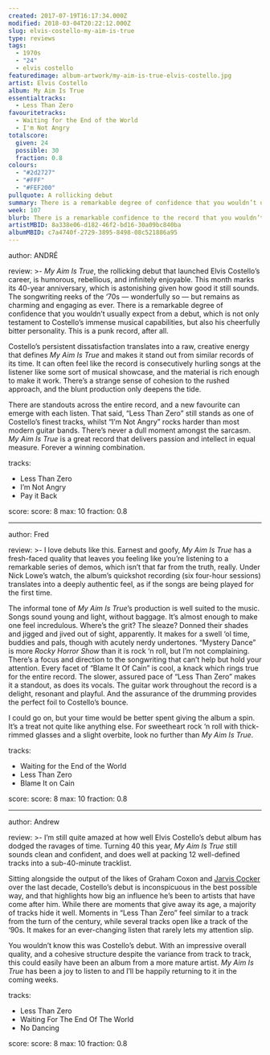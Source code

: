 ```yaml
---
created: 2017-07-19T16:17:34.000Z
modified: 2018-03-04T20:22:12.000Z
slug: elvis-costello-my-aim-is-true
type: reviews
tags:
  - 1970s
  - "24"
  - elvis costello
featuredimage: album-artwork/my-aim-is-true-elvis-costello.jpg
artist: Elvis Costello
album: My Aim Is True
essentialtracks:
  - Less Than Zero
favouritetracks:
  - Waiting for the End of the World
  - I'm Not Angry
totalscore:
  given: 24
  possible: 30
  fraction: 0.8
colours:
  - "#2d2727"
  - "#FFF"
  - "#FEF200"
pullquote: A rollicking debut
summary: There is a remarkable degree of confidence that you wouldn’t usually expect from a debut, which is not only testament to Costello’s immense musical capabilities, but also his cheerfully bitter personality. This is a punk record, after all.
week: 107
blurb: There is a remarkable confidence to the record that you wouldn’t usually expect from a debut, which is a testament to Costello’s immense musical capabilities. 
artistMBID: 8a338e06-d182-46f2-bd16-30a09bc840ba
albumMBID: c7a4740f-2729-3895-8498-08c521886a95
---
```

author: ANDRÉ

review: >-
  *My Aim Is True*, the rollicking debut that launched Elvis Costello’s career, is humorous, rebellious, and infinitely enjoyable. This month marks its 40-year anniversary, which is astonishing given how good it still sounds. The songwriting reeks of the ‘70s — wonderfully so — but remains as charming and engaging as ever. There is a remarkable degree of confidence that you wouldn’t usually expect from a debut, which is not only testament to Costello’s immense musical capabilities, but also his cheerfully bitter personality. This is a punk record, after all. 
  
  Costello’s persistent dissatisfaction translates into a raw, creative energy that defines *My Aim Is True* and makes it stand out from similar records of its time. It can often feel like the record is consecutively hurling songs at the listener like some sort of musical showcase, and the material is rich enough to make it work. There’s a strange sense of cohesion to the rushed approach, and the blunt production only deepens the tide. 
  
  There are standouts across the entire record, and a new favourite can emerge with each listen. That said, “Less Than Zero” still stands as one of Costello’s finest tracks, whilst “I’m Not Angry” rocks harder than most modern guitar bands. There’s never a dull moment amongst the sarcasm. *My Aim Is True* is a great record that delivers passion and intellect in equal measure. Forever a winning combination.

tracks:
  - Less Than Zero
  - ­I’m Not Angry
  - ­Pay it Back

score:
  score: 8
  max: 10
  fraction: 0.8

---
author: Fred

review: >-
  I love debuts like this. Earnest and goofy, *My Aim Is True* has a fresh-faced quality that leaves you feeling like you’re listening to a remarkable series of demos, which isn’t that far from the truth, really. Under Nick Lowe’s watch, the album’s quickshot recording (six four-hour sessions) translates into a deeply authentic feel, as if the songs are being played for the first time. 
  
  The informal tone of *My Aim Is True*’s production is well suited to the music. Songs sound young and light, without baggage. It’s almost enough to make one feel incredulous. Where’s the grit? The sleaze? Donned their shades and jigged and jived out of sight, apparently. It makes for a swell ‘ol time, buddies and pals, though with acutely nerdy undertones. “Mystery Dance” is more *Rocky Horror Show* than it is rock ‘n roll, but I’m not complaining. There’s a focus and direction to the songwriting that can’t help but hold your attention. Every facet of “Blame It Of Cain” is cool, a knack which rings true for the entire record. The slower, assured pace of “Less Than Zero” makes it a standout, as does its vocals. The guitar work throughout the record is a delight, resonant and playful. And the assurance of the drumming provides the perfect foil to Costello’s bounce. 
  
  I could go on, but your time would be better spent giving the album a spin. It’s a treat not quite like anything else. For sweetheart rock ‘n roll with thick-rimmed glasses and a slight overbite, look no further than *My Aim Is True*.

tracks:
  - Waiting for the End of the World
  - ­Less Than Zero
  - ­Blame It on Cain

score:
  score: 8
  max: 10
  fraction: 0.8

---
author: Andrew

review: >-
  I’m still quite amazed at how well Elvis Costello’s debut album has dodged the ravages of time. Turning 40 this year, *My Aim Is True* still sounds clean and confident, and does well at packing 12 well-defined tracks into a sub-40-minute tracklist. 
  
  Sitting alongside the output of the likes of Graham Coxon and [Jarvis Cocker](https://audioxide.com/reviews/jarvis-cocker-jarvis/) over the last decade, Costello’s debut is inconspicuous in the best possible way, and that highlights how big an influence he’s been to artists that have come after him. While there are moments that give away its age, a majority of tracks hide it well. Moments in “Less Than Zero” feel similar to a track from the turn of the century, while several tracks open like a track of the ‘90s. It makes for an ever-changing listen that rarely lets my attention slip. 
  
  You wouldn’t know this was Costello’s debut. With an impressive overall quality, and a cohesive structure despite the variance from track to track, this could easily have been an album from a more mature artist. *My Aim Is True* has been a joy to listen to and I’ll be happily returning to it in the coming weeks.

tracks:
  - Less Than Zero
  - ­Waiting For The End Of The World
  - ­No Dancing

score:
  score: 8
  max: 10
  fraction: 0.8
